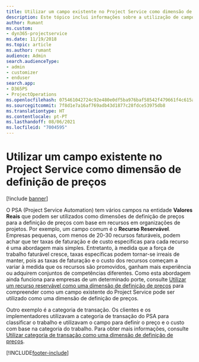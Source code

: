 ```yaml
---
title: Utilizar um campo existente no Project Service como dimensão de definição de preços
description: Este tópico inclui informações sobre a utilização de campos existentes do Project Service como dimensões de definição de preços.
author: Rumant
ms.custom:
- dyn365-projectservice
ms.date: 11/19/2018
ms.topic: article
ms.author: rumant
audience: Admin
search.audienceType:
- admin
- customizer
- enduser
search.app:
- D365PS
- ProjectOperations
ms.openlocfilehash: 075461042724c92e480e0df5ba976baf58542f479661f4c615aa442a150d0f8a
ms.sourcegitcommit: 7f8d1e7a16af769adb43d1877c28fdce53975db8
ms.translationtype: HT
ms.contentlocale: pt-PT
ms.lasthandoff: 08/06/2021
ms.locfileid: "7004595"
---
```

# <a name="use-an-existing-field-in-project-service-as-a-pricing-dimension"></a>Utilizar um campo existente no Project Service como dimensão de definição de preços

[!include [banner](../includes/psa-now-project-operations.md)]

O PSA (Project Service Automation) tem vários campos na entidade **Valores Reais** que podem ser utilizados como dimensões de definição de preços para a definição de preços com base em recursos em organizações de projetos. Por exemplo, um campo comum é o **Recurso Reservável**. Empresas pequenas, com menos de 20-30 recursos faturáveis, podem achar que ter taxas de faturação e de custo específicas para cada recurso é uma abordagem mais simples. Entretanto, à medida que a força de trabalho faturável cresce, taxas específicas podem tornar-se irreais de manter, pois as taxas de faturação e o custo dos recursos começam a variar à medida que os recursos são promovidos, ganham mais experiência ou adquirem conjuntos de competências diferentes. Como esta abordagem ainda funciona para empresas de um determinado porte, consulte [Utilizar um recurso reservável como uma dimensão de definição de preços](bookable-resource-pricing-dimension.md) para compreender como um campo existente do Project Service pode ser utilizado como uma dimensão de definição de preços.

Outro exemplo é a categoria de transação. Os clientes e os implementadores utilizavam a categoria de transação do PSA para classificar o trabalho e utilizavam o campo para definir o preço e o custo com base na categoria do trabalho. Para obter mais informações, consulte [Utilizar categoria de transação como uma dimensão de definição de preços](transaction-category-pricing-dimension.md).


[!INCLUDE[footer-include](../includes/footer-banner.md)]